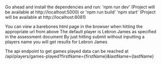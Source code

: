 Go ahead and install the dependencies and run:
'npm run dev' (Project will be available at http://localhost:5000)
or
'npm run build'
'npm start' (Project will be available at http://localhost:8081)

You can view a barebones html page in the browser when hitting the appropriate url from above
The default player is Lebron James as specified in the assessment document
By just hitting submit without inputting a players name you will get results for Lebron James

The api endpoint to get games played data can be reached at
/api/players/games-played?firstName={firstName}&lastName={lastName}
